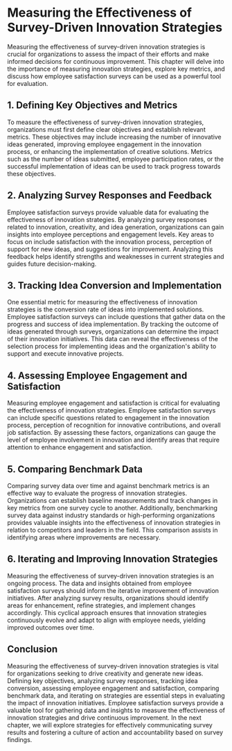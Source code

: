 Measuring the Effectiveness of Survey-Driven Innovation Strategies
=============================================================================

Measuring the effectiveness of survey-driven innovation strategies is crucial for organizations to assess the impact of their efforts and make informed decisions for continuous improvement. This chapter will delve into the importance of measuring innovation strategies, explore key metrics, and discuss how employee satisfaction surveys can be used as a powerful tool for evaluation.

1\. **Defining Key Objectives and Metrics**
------------------------------------------

To measure the effectiveness of survey-driven innovation strategies, organizations must first define clear objectives and establish relevant metrics. These objectives may include increasing the number of innovative ideas generated, improving employee engagement in the innovation process, or enhancing the implementation of creative solutions. Metrics such as the number of ideas submitted, employee participation rates, or the successful implementation of ideas can be used to track progress towards these objectives.

2\. **Analyzing Survey Responses and Feedback**
----------------------------------------------

Employee satisfaction surveys provide valuable data for evaluating the effectiveness of innovation strategies. By analyzing survey responses related to innovation, creativity, and idea generation, organizations can gain insights into employee perceptions and engagement levels. Key areas to focus on include satisfaction with the innovation process, perception of support for new ideas, and suggestions for improvement. Analyzing this feedback helps identify strengths and weaknesses in current strategies and guides future decision-making.

3\. **Tracking Idea Conversion and Implementation**
--------------------------------------------------

One essential metric for measuring the effectiveness of innovation strategies is the conversion rate of ideas into implemented solutions. Employee satisfaction surveys can include questions that gather data on the progress and success of idea implementation. By tracking the outcome of ideas generated through surveys, organizations can determine the impact of their innovation initiatives. This data can reveal the effectiveness of the selection process for implementing ideas and the organization's ability to support and execute innovative projects.

4\. **Assessing Employee Engagement and Satisfaction**
-----------------------------------------------------

Measuring employee engagement and satisfaction is critical for evaluating the effectiveness of innovation strategies. Employee satisfaction surveys can include specific questions related to engagement in the innovation process, perception of recognition for innovative contributions, and overall job satisfaction. By assessing these factors, organizations can gauge the level of employee involvement in innovation and identify areas that require attention to enhance engagement and satisfaction.

5\. **Comparing Benchmark Data**
-------------------------------

Comparing survey data over time and against benchmark metrics is an effective way to evaluate the progress of innovation strategies. Organizations can establish baseline measurements and track changes in key metrics from one survey cycle to another. Additionally, benchmarking survey data against industry standards or high-performing organizations provides valuable insights into the effectiveness of innovation strategies in relation to competitors and leaders in the field. This comparison assists in identifying areas where improvements are necessary.

6\. **Iterating and Improving Innovation Strategies**
----------------------------------------------------

Measuring the effectiveness of survey-driven innovation strategies is an ongoing process. The data and insights obtained from employee satisfaction surveys should inform the iterative improvement of innovation initiatives. After analyzing survey results, organizations should identify areas for enhancement, refine strategies, and implement changes accordingly. This cyclical approach ensures that innovation strategies continuously evolve and adapt to align with employee needs, yielding improved outcomes over time.

Conclusion
----------

Measuring the effectiveness of survey-driven innovation strategies is vital for organizations seeking to drive creativity and generate new ideas. Defining key objectives, analyzing survey responses, tracking idea conversion, assessing employee engagement and satisfaction, comparing benchmark data, and iterating on strategies are essential steps in evaluating the impact of innovation initiatives. Employee satisfaction surveys provide a valuable tool for gathering data and insights to measure the effectiveness of innovation strategies and drive continuous improvement. In the next chapter, we will explore strategies for effectively communicating survey results and fostering a culture of action and accountability based on survey findings.
